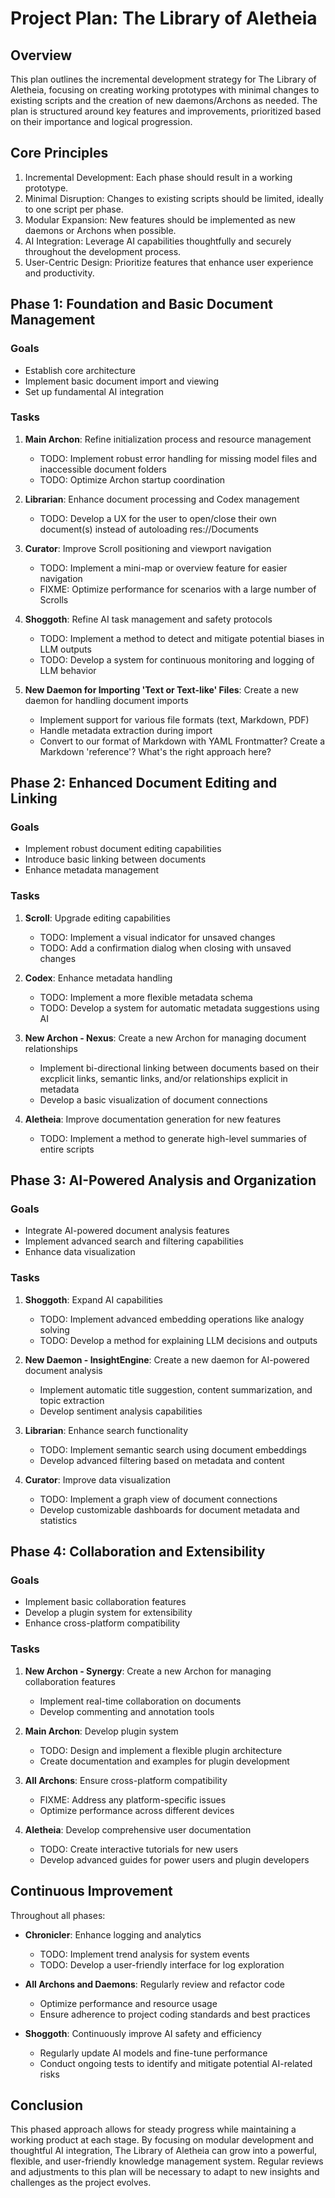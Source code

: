 # Project Plan: The Library of Aletheia

## Overview

This plan outlines the incremental development strategy for The Library of Aletheia, focusing on creating working prototypes with minimal changes to existing scripts and the creation of new daemons/Archons as needed. The plan is structured around key features and improvements, prioritized based on their importance and logical progression.

## Core Principles

1. Incremental Development: Each phase should result in a working prototype.
2. Minimal Disruption: Changes to existing scripts should be limited, ideally to one script per phase.
3. Modular Expansion: New features should be implemented as new daemons or Archons when possible.
4. AI Integration: Leverage AI capabilities thoughtfully and securely throughout the development process.
5. User-Centric Design: Prioritize features that enhance user experience and productivity.

## Phase 1: Foundation and Basic Document Management

### Goals
- Establish core architecture
- Implement basic document import and viewing
- Set up fundamental AI integration

### Tasks
1. **Main Archon**: Refine initialization process and resource management
   - TODO: Implement robust error handling for missing model files and inaccessible document folders
   - TODO: Optimize Archon startup coordination

2. **Librarian**: Enhance document processing and Codex management
   - TODO: Develop a UX for the user to open/close their own document(s) instead of autoloading res://Documents

3. **Curator**: Improve Scroll positioning and viewport navigation
   - TODO: Implement a mini-map or overview feature for easier navigation
   - FIXME: Optimize performance for scenarios with a large number of Scrolls

4. **Shoggoth**: Refine AI task management and safety protocols
   - TODO: Implement a method to detect and mitigate potential biases in LLM outputs
   - TODO: Develop a system for continuous monitoring and logging of LLM behavior

5. **New Daemon for Importing 'Text or Text-like' Files**: Create a new daemon for handling document imports
   - Implement support for various file formats (text, Markdown, PDF)
   - Handle metadata extraction during import
   - Convert to our format of Markdown with YAML Frontmatter? Create a Markdown 'reference'? What's the right approach here?

## Phase 2: Enhanced Document Editing and Linking

### Goals
- Implement robust document editing capabilities
- Introduce basic linking between documents
- Enhance metadata management

### Tasks
1. **Scroll**: Upgrade editing capabilities
   - TODO: Implement a visual indicator for unsaved changes
   - TODO: Add a confirmation dialog when closing with unsaved changes

2. **Codex**: Enhance metadata handling
   - TODO: Implement a more flexible metadata schema
   - TODO: Develop a system for automatic metadata suggestions using AI

3. **New Archon - Nexus**: Create a new Archon for managing document relationships
   - Implement bi-directional linking between documents based on their excplicit links, semantic links, and/or relationships explicit in metadata
   - Develop a basic visualization of document connections

4. **Aletheia**: Improve documentation generation for new features
   - TODO: Implement a method to generate high-level summaries of entire scripts

## Phase 3: AI-Powered Analysis and Organization

### Goals
- Integrate AI-powered document analysis features
- Implement advanced search and filtering capabilities
- Enhance data visualization

### Tasks
1. **Shoggoth**: Expand AI capabilities
   - TODO: Implement advanced embedding operations like analogy solving
   - TODO: Develop a method for explaining LLM decisions and outputs

2. **New Daemon - InsightEngine**: Create a new daemon for AI-powered document analysis
   - Implement automatic title suggestion, content summarization, and topic extraction
   - Develop sentiment analysis capabilities

3. **Librarian**: Enhance search functionality
   - TODO: Implement semantic search using document embeddings
   - Develop advanced filtering based on metadata and content

4. **Curator**: Improve data visualization
   - TODO: Implement a graph view of document connections
   - Develop customizable dashboards for document metadata and statistics

## Phase 4: Collaboration and Extensibility

### Goals
- Implement basic collaboration features
- Develop a plugin system for extensibility
- Enhance cross-platform compatibility

### Tasks
1. **New Archon - Synergy**: Create a new Archon for managing collaboration features
   - Implement real-time collaboration on documents
   - Develop commenting and annotation tools

2. **Main Archon**: Develop plugin system
   - TODO: Design and implement a flexible plugin architecture
   - Create documentation and examples for plugin development

3. **All Archons**: Ensure cross-platform compatibility
   - FIXME: Address any platform-specific issues
   - Optimize performance across different devices

4. **Aletheia**: Develop comprehensive user documentation
   - TODO: Create interactive tutorials for new users
   - Develop advanced guides for power users and plugin developers

## Continuous Improvement

Throughout all phases:
- **Chronicler**: Enhance logging and analytics
  - TODO: Implement trend analysis for system events
  - TODO: Develop a user-friendly interface for log exploration

- **All Archons and Daemons**: Regularly review and refactor code
  - Optimize performance and resource usage
  - Ensure adherence to project coding standards and best practices

- **Shoggoth**: Continuously improve AI safety and efficiency
  - Regularly update AI models and fine-tune performance
  - Conduct ongoing tests to identify and mitigate potential AI-related risks

## Conclusion

This phased approach allows for steady progress while maintaining a working product at each stage. By focusing on modular development and thoughtful AI integration, The Library of Aletheia can grow into a powerful, flexible, and user-friendly knowledge management system. Regular reviews and adjustments to this plan will be necessary to adapt to new insights and challenges as the project evolves.